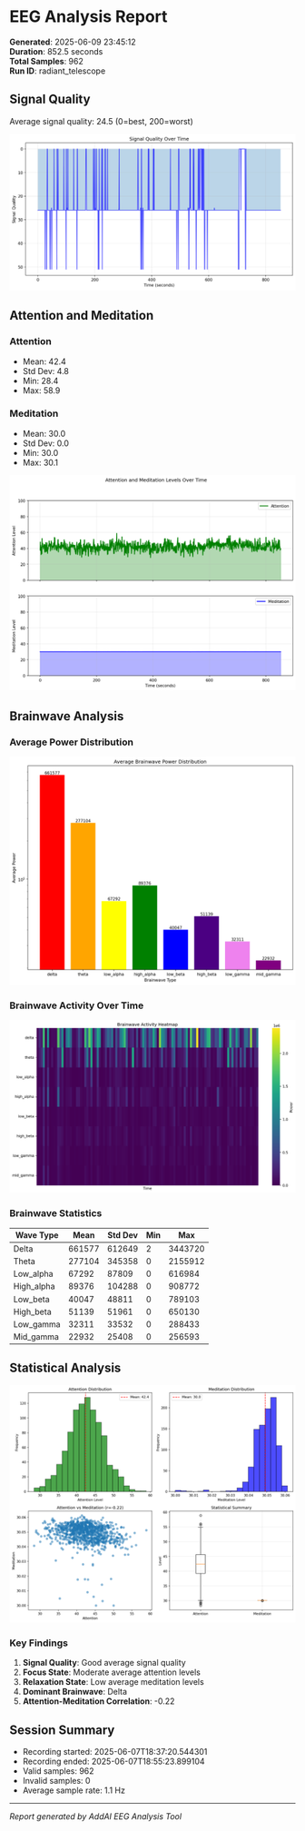 # EEG Analysis Report

**Generated**: 2025-06-09 23:45:12  
**Duration**: 852.5 seconds  
**Total Samples**: 962  
**Run ID**: radiant_telescope

## Signal Quality

Average signal quality: 24.5 (0=best, 200=worst)

![Signal Quality](signal_quality.png)

## Attention and Meditation

### Attention
- Mean: 42.4
- Std Dev: 4.8
- Min: 28.4
- Max: 58.9

### Meditation
- Mean: 30.0
- Std Dev: 0.0
- Min: 30.0
- Max: 30.1

![Attention and Meditation](attention_meditation.png)

## Brainwave Analysis

### Average Power Distribution

![Brainwave Distribution](brainwave_distribution.png)

### Brainwave Activity Over Time

![Brainwave Heatmap](brainwave_heatmap.png)

### Brainwave Statistics

| Wave Type | Mean | Std Dev | Min | Max |
|-----------|------|---------|-----|-----|
| Delta | 661577 | 612649 | 2 | 3443720 |
| Theta | 277104 | 345358 | 0 | 2155912 |
| Low_alpha | 67292 | 87809 | 0 | 616984 |
| High_alpha | 89376 | 104288 | 0 | 908772 |
| Low_beta | 40047 | 48811 | 0 | 789103 |
| High_beta | 51139 | 51961 | 0 | 650130 |
| Low_gamma | 32311 | 33532 | 0 | 288433 |
| Mid_gamma | 22932 | 25408 | 0 | 256593 |


## Statistical Analysis

![Statistical Summary](statistical_summary.png)

### Key Findings

1. **Signal Quality**: Good average signal quality
2. **Focus State**: Moderate average attention levels
3. **Relaxation State**: Low average meditation levels
4. **Dominant Brainwave**: Delta
5. **Attention-Meditation Correlation**: -0.22

## Session Summary

- Recording started: 2025-06-07T18:37:20.544301
- Recording ended: 2025-06-07T18:55:23.899104
- Valid samples: 962
- Invalid samples: 0
- Average sample rate: 1.1 Hz

---
*Report generated by AddAI EEG Analysis Tool*
